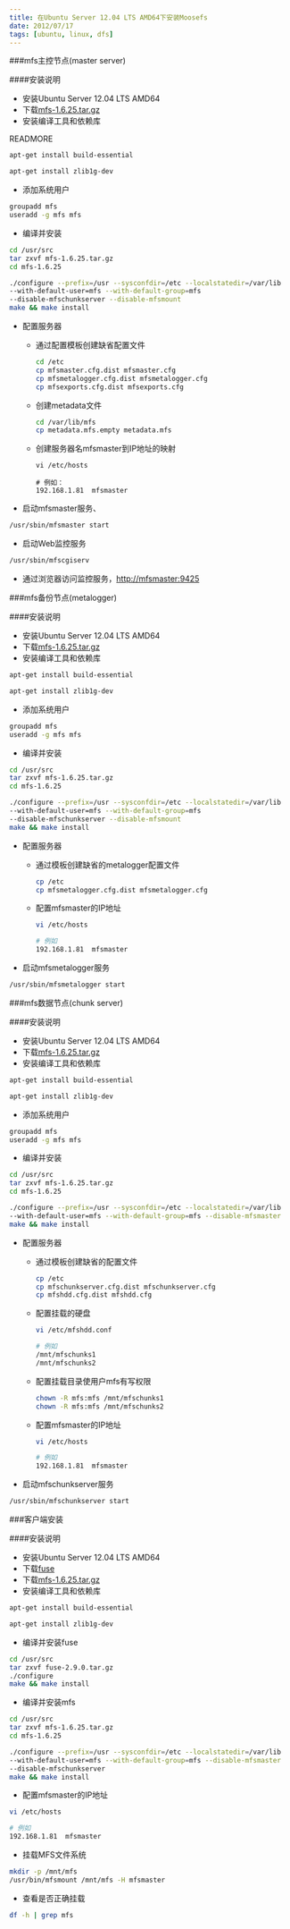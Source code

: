 ```yaml
---
title: 在Ubuntu Server 12.04 LTS AMD64下安装Moosefs
date: 2012/07/17
tags: [ubuntu, linux, dfs]
---
```


###mfs主控节点(master server)

####安装说明

* 安装Ubuntu Server 12.04 LTS AMD64
* 下载[mfs-1.6.25.tar.gz](http://www.moosefs.org/download.html)
* 安装编译工具和依赖库

READMORE

```bash
apt-get install build-essential

apt-get install zlib1g-dev
```

* 添加系统用户

```bash
groupadd mfs
useradd -g mfs mfs
```

* 编译并安装

```bash
cd /usr/src
tar zxvf mfs-1.6.25.tar.gz
cd mfs-1.6.25

./configure --prefix=/usr --sysconfdir=/etc --localstatedir=/var/lib
--with-default-user=mfs --with-default-group=mfs
--disable-mfschunkserver --disable-mfsmount
make && make install
```

* 配置服务器

  * 通过配置模板创建缺省配置文件

    ```bash
    cd /etc 
    cp mfsmaster.cfg.dist mfsmaster.cfg
    cp mfsmetalogger.cfg.dist mfsmetalogger.cfg
    cp mfsexports.cfg.dist mfsexports.cfg
    ```

  * 创建metadata文件

    ```bash
    cd /var/lib/mfs
    cp metadata.mfs.empty metadata.mfs
    ```

  * 创建服务器名mfsmaster到IP地址的映射

    ```
    vi /etc/hosts

    # 例如：
    192.168.1.81  mfsmaster
    ```

* 启动mfsmaster服务、

```bash
/usr/sbin/mfsmaster start
```

* 启动Web监控服务

```bash
/usr/sbin/mfscgiserv
```

* 通过浏览器访问监控服务，[http://mfsmaster:9425](http://mfsmaster:9425)

###mfs备份节点(metalogger)

####安装说明

* 安装Ubuntu Server 12.04 LTS AMD64
* 下载[mfs-1.6.25.tar.gz](http://www.moosefs.org/download.html)
* 安装编译工具和依赖库

```bash
apt-get install build-essential

apt-get install zlib1g-dev
```

* 添加系统用户

```bash
groupadd mfs
useradd -g mfs mfs
```

* 编译并安装

```bash
cd /usr/src
tar zxvf mfs-1.6.25.tar.gz
cd mfs-1.6.25

./configure --prefix=/usr --sysconfdir=/etc --localstatedir=/var/lib
--with-default-user=mfs --with-default-group=mfs
--disable-mfschunkserver --disable-mfsmount
make && make install
```

* 配置服务器

  * 通过模板创建缺省的metalogger配置文件

    ```bash
    cp /etc
    cp mfsmetalogger.cfg.dist mfsmetalogger.cfg
    ```

  * 配置mfsmaster的IP地址

    ```bash
    vi /etc/hosts

    # 例如
    192.168.1.81  mfsmaster
    ```

* 启动mfsmetalogger服务

```bash
/usr/sbin/mfsmetalogger start
```

###mfs数据节点(chunk server)

####安装说明

* 安装Ubuntu Server 12.04 LTS AMD64
* 下载[mfs-1.6.25.tar.gz](http://www.moosefs.org/download.html)
* 安装编译工具和依赖库

```bash
apt-get install build-essential

apt-get install zlib1g-dev
```

* 添加系统用户

```bash
groupadd mfs
useradd -g mfs mfs
```

* 编译并安装

```bash
cd /usr/src
tar zxvf mfs-1.6.25.tar.gz
cd mfs-1.6.25

./configure --prefix=/usr --sysconfdir=/etc --localstatedir=/var/lib
--with-default-user=mfs --with-default-group=mfs --disable-mfsmaster
make && make install
```

* 配置服务器

  * 通过模板创建缺省的配置文件

    ```bash
    cp /etc
    cp mfschunkserver.cfg.dist mfschunkserver.cfg
    cp mfshdd.cfg.dist mfshdd.cfg
    ```

  * 配置挂载的硬盘

    ```bash
    vi /etc/mfshdd.conf

    # 例如
    /mnt/mfschunks1
    /mnt/mfschunks2
    ```

  * 配置挂载目录使用户mfs有写权限

    ```bash
    chown -R mfs:mfs /mnt/mfschunks1
    chown -R mfs:mfs /mnt/mfschunks2
    ```

  * 配置mfsmaster的IP地址

    ```bash
    vi /etc/hosts

    # 例如
    192.168.1.81  mfsmaster
    ```

* 启动mfschunkserver服务

```bash
/usr/sbin/mfschunkserver start
```

###客户端安装

####安装说明

* 安装Ubuntu Server 12.04 LTS AMD64
* 下载[fuse](http://sourceforge.net/projects/fuse/files/latest/download)
* 下载[mfs-1.6.25.tar.gz](http://www.moosefs.org/download.html)
* 安装编译工具和依赖库

```bash
apt-get install build-essential

apt-get install zlib1g-dev
```

* 编译并安装fuse

```bash
cd /usr/src
tar zxvf fuse-2.9.0.tar.gz
./configure
make && make install
```

* 编译并安装mfs

```bash
cd /usr/src
tar zxvf mfs-1.6.25.tar.gz
cd mfs-1.6.25

./configure --prefix=/usr --sysconfdir=/etc --localstatedir=/var/lib
--with-default-user=mfs --with-default-group=mfs --disable-mfsmaster
--disable-mfschunkserver
make && make install
```

* 配置mfsmaster的IP地址

```bash
vi /etc/hosts

# 例如
192.168.1.81  mfsmaster
```

* 挂载MFS文件系统

```bash
mkdir -p /mnt/mfs
/usr/bin/mfsmount /mnt/mfs -H mfsmaster
```

* 查看是否正确挂载

```bash
df -h | grep mfs
```

